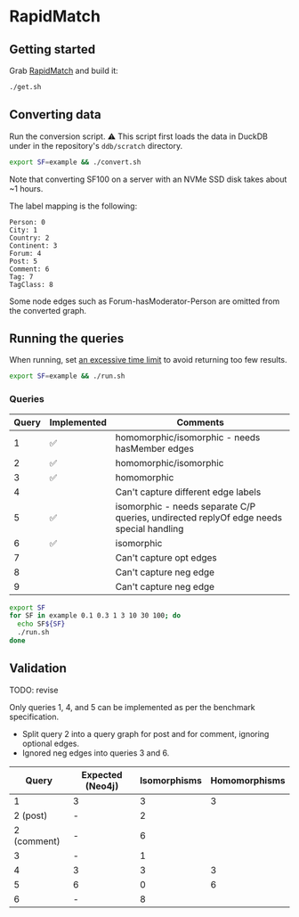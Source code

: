 # RapidMatch

## Getting started

Grab [RapidMatch](https://vldb.org/pvldb/vol14/p176-sun.pdf) and build it:

```bash
./get.sh
```

## Converting data

Run the conversion script. :warning: This script first loads the data in DuckDB under in the repository's `ddb/scratch` directory.

```bash
export SF=example && ./convert.sh
```

Note that converting SF100 on a server with an NVMe SSD disk takes about ~1 hours.

The label mapping is the following:

```
Person: 0
City: 1
Country: 2
Continent: 3
Forum: 4
Post: 5
Comment: 6
Tag: 7
TagClass: 8
```

Some node  edges such as Forum-hasModerator-Person are omitted from the converted graph.

## Running the queries

When running, set [an excessive time limit](https://github.com/RapidsAtHKUST/RapidMatch/issues/1) to avoid returning too few results.

```bash
export SF=example && ./run.sh
```

### Queries

| Query   | Implemented          | Comments                             |
| ------- | -------------------- | ------------------------------------ |
| 1       | :white_check_mark:   | homomorphic/isomorphic - needs hasMember edges |
| 2       | :white_check_mark:   | homomorphic/isomorphic               |
| 3       | :white_check_mark:   | homomorphic                          |
| 4       |                      | Can't capture different edge labels  |
| 5       | :white_check_mark:   | isomorphic - needs separate C/P queries, undirected replyOf edge needs special handling |
| 6       | :white_check_mark:   | isomorphic                           |
| 7       |                      | Can't capture opt edges              |
| 8       |                      | Can't capture neg edge               |
| 9       |                      | Can't capture neg edge               |


```bash
export SF
for SF in example 0.1 0.3 1 3 10 30 100; do
  echo SF${SF}
  ./run.sh
done
```

## Validation

TODO: revise

Only queries 1, 4, and 5 can be implemented as per the benchmark specification.
- Split query 2 into a query graph for post and for comment, ignoring optional edges.
- Ignored neg edges into queries 3 and 6. 

| Query       | Expected (Neo4j)     | Isomorphisms | Homomorphisms |
| -------     | -------------------- | ------------ | ------------- |
| 1           | 3                    | 3            | 3             |
| 2 (post)    | -                    | 2            |               |
| 2 (comment) | -                    | 6            |               |
| 3           | -                    | 1            |               |
| 4           | 3                    | 3            | 3             |
| 5           | 6                    | 0            | 6             |
| 6           | -                    | 8            |               |
